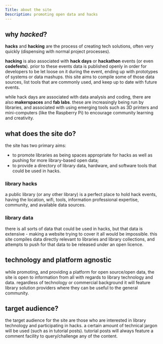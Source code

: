 ```yaml
---
Title: about the site
Description: promoting open data and hacks
---
```


## why *hacked*?
**hacks** and **hacking** are the process of creating tech solutions, often very quickly (dispensing with normal project processes).  

**hacking** is also associated with **hack days** or **hackathon** events (or even **codefests**).  prior to these events data is published openly in order for developers to be let loose on it during the event, ending up with prototypes of systems or data mashups.  this site aims to compile some of those data sources, list tools that are commonly used, and keep up to date with future events.

while hack days are associated with data analysis and coding, there are also **makerspaces** and **fab labs**.  these are increasingly being run by libraries, and associated with using emerging tools such as 3D printers and mini-computers (like the Raspberry Pi) to encourage community learning and creativity.

## what does the site do?
the site has two primary aims: 

- to promote libraries as being spaces appropriate for hacks as well as pushing for more library-based open data;
- to provide a directory of library data, hardware, and software tools that could be used in hacks.

### library hacks
a public library (or any other library) is a perfect place to hold hack events, having the location, wifi, tools, information professional expertise, community, and available data sources. 

### library data
there is all sorts of data that could be used in hacks, but that data is extensive - making a website trying to cover it all would be impossible. this site compiles data directly relevant to libraries and library collections, and attempts to push for that data to be released under an open licence.

## technology and platform agnostic
while promoting, and providing a platform for open source/open data, the site is open to information from all with regards to library technology and data.  regardless of technology or commercial background it will feature library solution providers where they can be useful to the general community.

## target audience?
the target audience for the site are those who are interested in library technology and participating in hacks.  a certain amount of technical jargon will be used (such as in tutorial posts).  tutorial posts will always feature a comment facility to query/challenge any of the content.